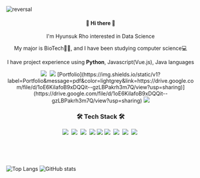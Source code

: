 ![reversal](https://capsule-render.vercel.app/api?type=wave&reversal=true&color=306998&height=115&section=footer&text=%20hyunsukRho();&fontColor=FFD43B&fontSize=70&animation=twinkling)

<div align="center">
    <h4>👋 Hi there 👋</h4>
    <p>I'm Hyunsuk Rho interested in Data Science</p>
    <p>My major is BioTech👨‍🎓, and I have been studying computer science💻</p>
    <p>I have project experience using <strong>Python</strong>, Javascript(Vue.js), Java languages</p>
</div>

<p align="center">
    <a href="https://velog.io/@titiman1013" target="_blank"><img src="https://img.shields.io/badge/Velog-20c997?style=flat-square&logo=Vimeo&logoColor=white"/></a></a>&nbsp
    <a href="mailto:titiman444@gmail.com"><img src="https://img.shields.io/badge/Gmail-d14836?style=flat-square&logo=Gmail&logoColor=white&link=titiman444@gmail.com"/></a>
    [Portfolio](https://img.shields.io/static/v1?label=Portfolio&message=pdf&color=lightgrey&link=https://drive.google.com/file/d/1oE6KiIafoB9xDQQit--gzLBPakrh3m7Q/view?usp=sharing)](https://drive.google.com/file/d/1oE6KiIafoB9xDQQit--gzLBPakrh3m7Q/view?usp=sharing)
    <a href="https://hits.seeyoufarm.com"><img src="https://hits.seeyoufarm.com/api/count/incr/badge.svg?url=https%3A%2F%2Fgithub.com%2Ftitiman1013&count_bg=%2379C83D&title_bg=%23555555&icon=&icon_color=%23E7E7E7&title=hits&edge_flat=false"/></a>
</p>

<h3 align="center">🛠 Tech Stack 🛠</h3>

<p align="center">
    <img src="https://img.shields.io/badge/Python-3766AB?style=flat-square&logo=Python&logoColor=white"/></a>&nbsp
    <img src="https://img.shields.io/badge/Django-092E20?style=flat-square&logo=Django&logoColor=white"/></a>&nbsp 
    <img src="https://img.shields.io/badge/Javascript-ffb13b?style=flat-square&logo=javascript&logoColor=white"/></a>&nbsp
    <img src="https://img.shields.io/badge/vue.js-4FC08D?style=flat-square&logo=vue.js&logoColor=white">
    <img src="https://img.shields.io/badge/kotlin-%230095D5.svg?style=flat-square&logo=kotlin&logoColor=white"/>
    <img src="https://img.shields.io/badge/css-1572B6?style=flat-square&logo=css3&logoColor=white"/></a>&nbsp
    <img src="https://img.shields.io/badge/Java-007396?style=flat-square&logo=Java&logoColor=white"/></a>&nbsp
    <img src="https://img.shields.io/badge/SpringBoot-6DB33F?style=flat-square&logo=Spring&logoColor=white"/></a>&nbsp
    <img src="https://img.shields.io/badge/aws-333664?style=flat-square&logo=amazon-aws&logoColor=white"/></a>&nbsp
</p>

<br>
<br>
<br>

![Top Langs](https://github-readme-stats.vercel.app/api/top-langs/?username=titiman1013&theme=vue&layout=compact) ![GitHub stats](https://github-readme-stats.vercel.app/api?username=titiman1013&show_icons=true&theme=vue)
